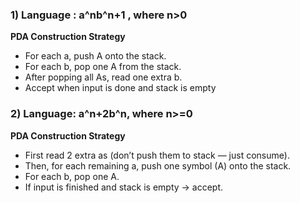 ### 1) Language : a^nb^n+1 , where n>0  

**PDA Construction Strategy**   

- For each a, push A onto the stack.
- For each b, pop one A from the stack.
- After popping all As, read one extra b.
- Accept when input is done and stack is empty

### 2) Language: a^n+2b^n, where n>=0 
**PDA Construction Strategy**   
- First read 2 extra as (don’t push them to stack — just consume).
- Then, for each remaining a, push one symbol (A) onto the stack.
- For each b, pop one A.
- If input is finished and stack is empty → accept.